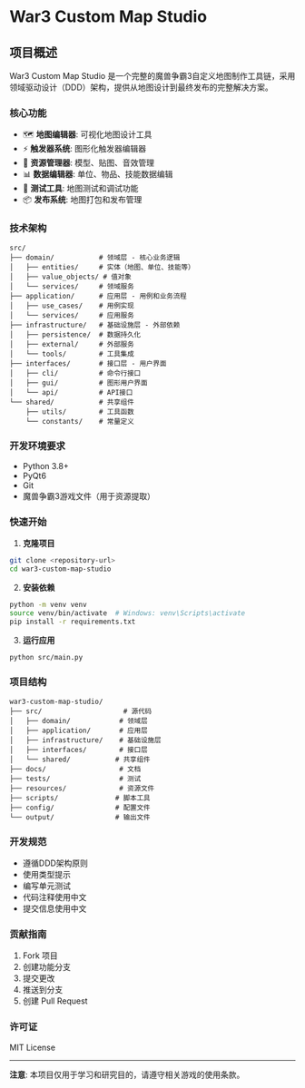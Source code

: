 # War3 Custom Map Studio

## 项目概述

War3 Custom Map Studio 是一个完整的魔兽争霸3自定义地图制作工具链，采用领域驱动设计（DDD）架构，提供从地图设计到最终发布的完整解决方案。

### 核心功能

- 🗺️ **地图编辑器**: 可视化地图设计工具
- ⚡ **触发器系统**: 图形化触发器编辑器
- 🎨 **资源管理器**: 模型、贴图、音效管理
- 📊 **数据编辑器**: 单位、物品、技能数据编辑
- 🧪 **测试工具**: 地图测试和调试功能
- 📦 **发布系统**: 地图打包和发布管理

### 技术架构

```
src/
├── domain/           # 领域层 - 核心业务逻辑
│   ├── entities/     # 实体（地图、单位、技能等）
│   ├── value_objects/ # 值对象
│   └── services/     # 领域服务
├── application/      # 应用层 - 用例和业务流程
│   ├── use_cases/    # 用例实现
│   └── services/     # 应用服务
├── infrastructure/   # 基础设施层 - 外部依赖
│   ├── persistence/  # 数据持久化
│   ├── external/     # 外部服务
│   └── tools/        # 工具集成
├── interfaces/       # 接口层 - 用户界面
│   ├── cli/          # 命令行接口
│   ├── gui/          # 图形用户界面
│   └── api/          # API接口
└── shared/           # 共享组件
    ├── utils/        # 工具函数
    └── constants/    # 常量定义
```

### 开发环境要求

- Python 3.8+
- PyQt6
- Git
- 魔兽争霸3游戏文件（用于资源提取）

### 快速开始

1. **克隆项目**
```bash
git clone <repository-url>
cd war3-custom-map-studio
```

2. **安装依赖**
```bash
python -m venv venv
source venv/bin/activate  # Windows: venv\Scripts\activate
pip install -r requirements.txt
```

3. **运行应用**
```bash
python src/main.py
```

### 项目结构

```
war3-custom-map-studio/
├── src/                    # 源代码
│   ├── domain/            # 领域层
│   ├── application/       # 应用层
│   ├── infrastructure/    # 基础设施层
│   ├── interfaces/        # 接口层
│   └── shared/           # 共享组件
├── docs/                  # 文档
├── tests/                 # 测试
├── resources/             # 资源文件
├── scripts/              # 脚本工具
├── config/               # 配置文件
└── output/               # 输出文件
```

### 开发规范

- 遵循DDD架构原则
- 使用类型提示
- 编写单元测试
- 代码注释使用中文
- 提交信息使用中文

### 贡献指南

1. Fork 项目
2. 创建功能分支
3. 提交更改
4. 推送到分支
5. 创建 Pull Request

### 许可证

MIT License

---

**注意**: 本项目仅用于学习和研究目的，请遵守相关游戏的使用条款。 